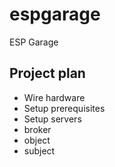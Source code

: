 # espgarage
ESP Garage

## Project plan

- Wire hardware
- Setup prerequisites
- Setup servers
 - broker
 - object
 - subject
